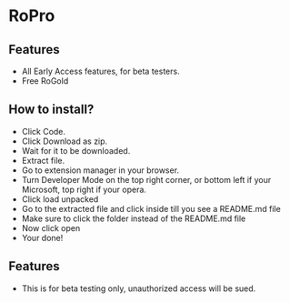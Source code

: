 # RoPro

## Features
- All Early Access features, for beta testers.
- Free RoGold


## How to install?
- Click Code.
- Click Download as zip.
- Wait for it to be downloaded.
- Extract file.
- Go to extension manager in your browser.
- Turn Developer Mode on the top right corner, or bottom left if your Microsoft, top right if your opera.
- Click load unpacked
- Go to the extracted file and click inside till you see a README.md file
- Make sure to click the folder instead of the README.md file
- Now click open
- Your done!

## Features
- This is for beta testing only, unauthorized access will be sued.
